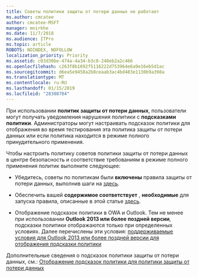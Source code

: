 ```yaml
---
title: Советы политики защиты от потери данных не работает
ms.author: cmcatee
author: cmcatee-MSFT
manager: mnirkhe
ms.date: 11/7/2018
ms.audience: ITPro
ms.topic: article
ROBOTS: NOINDEX, NOFOLLOW
localization_priority: Priority
ms.assetid: c03d30be-474a-4a34-b3c0-240eb2a2c466
ms.openlocfilehash: c263f8b1692f5116222d753964e6a9e16eb5d1ac
ms.sourcegitcommit: d6ea5e9458a2b8ceaab3ac4bd483e1130b9a398a
ms.translationtype: MT
ms.contentlocale: ru-RU
ms.lasthandoff: 01/15/2019
ms.locfileid: "28308704"
---
```

При использовании **политик защиты от потери данных**, пользователи могут получать уведомления нарушения политики с **подсказками политики**. Администраторы могут настраивать подсказок политики для отображения во время тестирования эта политика защиты от потери данных или если политика находится в режиме полного принудительного применения. 
  
Чтобы настроить политику советов политики защиты от потери данных в центре безопасность и соответствие требованиям в режиме полного применения политик выполните следующее:
  
- Убедитесь, советы по политикам были **включены** правила защиты от потери данных, выполнив шаги на [здесь](https://docs.microsoft.com/en-us/office365/securitycompliance/use-notifications-and-policy-tips).
    
- Обеспечить вашей **содержимое соответствует** , **необходимые** для запуска правила, описанные в этой статье [здесь](https://docs.microsoft.com/en-us/office365/securitycompliance/what-the-sensitive-information-types-look-for).
    
- Отображение подсказок политики в OWA и Outlook. Тем не менее при использовании **Outlook 2013 или более поздней версии**, подсказки политики отображаются только при определенных условиях. Далее перечислены эти условия: [поддерживаемые условия для Outlook 2013 или более поздней версии для отображения подсказки политики](https://docs.microsoft.com/en-us/office365/securitycompliance/use-notifications-and-policy-tips#outlook-2013-and-later-supports-showing-policy-tips-for-only-some-conditions)
    
Дополнительные сведения о подсказок политики защиты от потери данных, см.: [Отображение подсказок политики для политики защиты от потери данных](https://docs.microsoft.com/en-us/office365/securitycompliance/use-notifications-and-policy-tips)
  

